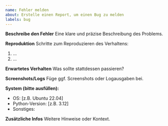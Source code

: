 ```yaml
---
name: Fehler melden
about: Erstelle einen Report, um einen Bug zu melden
labels: bug
---
```


**Beschreibe den Fehler**
Eine klare und präzise Beschreibung des Problems.

**Reproduktion**
Schritte zum Reproduzieren des Verhaltens:
1. ...
2. ...

**Erwartetes Verhalten**
Was sollte stattdessen passieren?

**Screenshots/Logs**
Füge ggf. Screenshots oder Logausgaben bei.

**System (bitte ausfüllen):**
- OS: [z.B. Ubuntu 22.04]
- Python-Version: [z.B. 3.12]
- Sonstiges:

**Zusätzliche Infos**
Weitere Hinweise oder Kontext.
